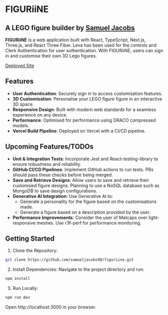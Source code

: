 # FIGURiiNE

## A LEGO figure builder by [Samuel Jacobs](https://github.com/samueljacobs98)

**FIGURiiNE** is a web application built with React, TypeScript, Next.js, Three.js, and React Three Fiber. Leva has been used for the controls and Clerk Authentication for user authentication. With FIGURiiNE, users can sign in and customise their own 3D Lego figures.

[Deployed Site](https://figuriine.vercel.app/)

## Features

- **User Authentication**: Securely sign in to access customisation features.
- **3D Customisation**: Personalise your LEGO figure figure in an interactive 3D space.
- **Responsive Design**: Built with modern web standards for a seamless experience on any device.
- **Performance**: Optimised for performance using DRACO compressed models.
- **Vercel Build Pipeline**: Deployed on Vercel with a CI/CD pipeline.

## Upcoming Features/TODOs

- **Unit & Integration Tests**: Incorporate Jest and React-testing-library to ensure robustness and reliability.
- **GitHub CI/CD Pipelines**: Implement GitHub actions to run tests. PRs should pass these checks before being merged.
- **Save and Retrieve Designs**: Allow users to save and retrieve their customsied figure designs. Planning to use a NoSQL database such as MongoDB to save design configurations.
- **Generative AI Integration**: Use Generative AI to:
  - Generate a personality for the figure based on the customisations made.
  - Generate a figure based on a description provided by the user.
- **Performance Improvements**: Consider the user of Matcaps over light-responsive meshes. Use r3f-perf for performance monitoring.

## Getting Started

1. Clone the Repository:

```bash
git clone https://github.com/samueljacobs98/figuriine.git
```

2. Install Dependencies:
   Navigate to the project directory and run:

```bash
npm install
```

3. Run Locally:

```bash
npm run dev
```

Open http://localhost:3000 in your browser.
